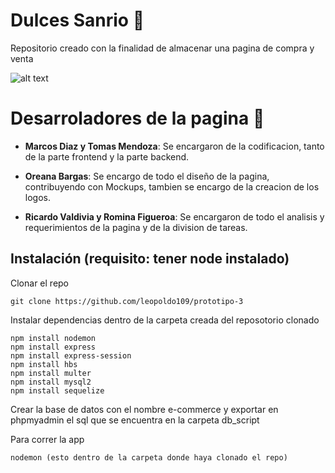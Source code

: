 # Dulces Sanrio 🧁

Repositorio creado con la finalidad de almacenar una pagina de compra y venta

![alt text](https://media.discordapp.net/attachments/1009192826128576522/1013107875670917160/logo.png?width=442&height=457)

# Desarroladores de la pagina 🍔

 * **Marcos Diaz y Tomas Mendoza**: Se encargaron de la codificacion, tanto de la parte frontend y la parte backend.
  
 * **Oreana Bargas**: Se encargo de todo el diseño de la pagina, contribuyendo con Mockups, tambien se encargo de la creacion de los logos.
  
 * **Ricardo Valdivia y Romina Figueroa**: Se encargaron de todo el analisis y requerimientos de la pagina y de la division de tareas.

## Instalación (requisito: tener node instalado)

Clonar el repo

```
git clone https://github.com/leopoldo109/prototipo-3
```

Instalar dependencias dentro de la carpeta creada del reposotorio clonado

```
npm install nodemon
npm install express
npm install express-session
npm install hbs
npm install multer
npm install mysql2
npm install sequelize

```

Crear la base de datos con el nombre e-commerce y exportar en phpmyadmin el sql que se encuentra en la carpeta db_script

Para correr la app 

```
nodemon (esto dentro de la carpeta donde haya clonado el repo)
```
